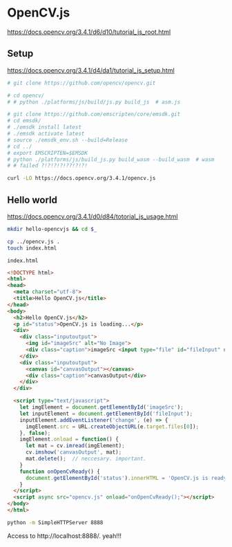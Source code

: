 # OpenCV.js

https://docs.opencv.org/3.4.1/d6/d10/tutorial_js_root.html


## Setup

https://docs.opencv.org/3.4.1/d4/da1/tutorial_js_setup.html

```sh
# git clone https://github.com/opencv/opencv.git

# cd opencv/
# # python ./platforms/js/build/js.py build_js  # asm.js

# git clone https://github.com/emscripten/core/emsdk.git
# cd emsdk/
# ./emsdk install latest
# ./emsdk activate latest
# source ./emsdk_env.sh --build=Release
# cd ../
# export EMSCRIPTEN=$EMSDK
# python ./platforms/js/build_js.py build_wasm --build_wasm  # wasm
# # failed ?!?!?!?!??!?!?!
```

```sh
curl -LO https://docs.opencv.org/3.4.1/opencv.js
```


## Hello world

https://docs.opencv.org/3.4.1/d0/d84/totorial_js_usage.html

```sh
mkdir hello-opencvjs && cd $_

cp ../opencv.js .
touch index.html
```

`index.html`
```html
<!DOCTYPE html>
<html>
<head>
  <meta charset="utf-8">
  <title>Hello OpenCV.js</title>
</head>
<body>
  <h2>Hello OpenCV.js</h2>
  <p id="status">OpenCV.js is loading...</p>
  <div>
    <div class="inputoutput">
      <img id="imageSrc" alt="No Image">
      <div class="caption">imageSrc <input type="file" id="fileInput" name="file"></div>
    </div>
    <div class="inputoutput">
      <canvas id="canvasOutput"></canvas>
      <div class="caption">canvasOutput</div>
    </div>
  </div>

  <script type="text/javascript">
    let imgElement = document.getElementById('imageSrc');
    let inputElement = document.getElementById('fileInput');
    inputElement.addEventListener('change', (e) => {
      imgElement.src = URL.createObjectURL(e.target.files[0]);
    }, false);
    imgElement.onload = function() {
      let mat = cv.imread(imgElement);
      cv.imshow('canvasOutput', mat);
      mat.delete();  // neccesary. important.
    }
    function onOpenCvReady() {
      document.getElementById('status').innerHTML = 'OpenCV.js is ready.';
    }
  </script>
  <script async src="opencv.js" onload="onOpenCvReady();"></script>
</body>
</html>
```

```sh
python -m SimpleHTTPServer 8888
```

Access to http://localhost:8888/.
yeah!!!